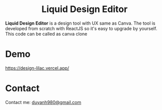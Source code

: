 <h1 align="center">Liquid Design Editor</h1>

**Liquid Design Editor** is a design tool with UX same as Canva. The tool is developed from scratch with ReactJS so it's easy to upgrade by yourself.
This code can be called as canva clone

# Demo
https://design-lilac.vercel.app/


# Contact
Contact me: [duyanh980@gmail.com](mailto:duyanh980@gmail.com)
